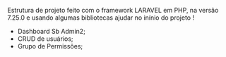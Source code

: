 Estrutura de projeto feito com o framework LARAVEL em PHP, na versão 7.25.0 e usando algumas bibliotecas ajudar no inínio do projeto !

- Dashboard Sb Admin2;
- CRUD de usuários;
- Grupo de Permissôes;

